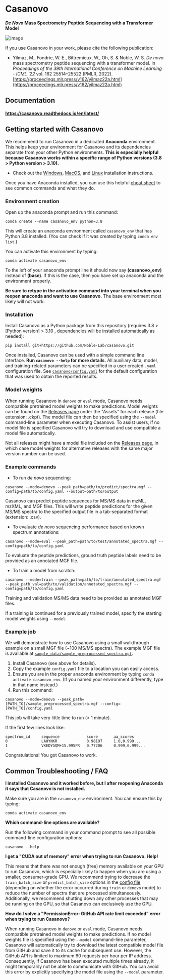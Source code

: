 # Casanovo

**_De Novo_ Mass Spectrometry Peptide Sequencing with a Transformer Model**

![image](https://user-images.githubusercontent.com/32707537/152622912-ca87da20-a64c-4e3f-9ca1-721c6b0d9c64.png)

If you use Casanovo in your work, please cite the following publication:

- Yilmaz, M., Fondrie, W. E., Bittremieux, W., Oh, S. & Noble, W. S. *De novo* mass spectrometry peptide sequencing with a transformer model. in *Proceedings of the 39th International Conference on Machine Learning - ICML '22* vol. 162 25514–25522 (PMLR, 2022). [https://proceedings.mlr.press/v162/yilmaz22a.html](https://proceedings.mlr.press/v162/yilmaz22a.html)

## Documentation

#### https://casanovo.readthedocs.io/en/latest/

## Getting started with Casanovo

We recommend to run Casanovo in a dedicated **Anaconda** environment.
This helps keep your environment for Casanovo and its dependencies separate from your other Python environments.
**This is especially helpful because Casanovo works within a specific range of Python versions (3.8 > Python version > 3.10).**

- Check out the [Windows](https://docs.anaconda.com/anaconda/install/windows/#), [MacOS](https://docs.anaconda.com/anaconda/install/mac-os/), and [Linux](https://docs.anaconda.com/anaconda/install/linux/) installation instructions.

Once you have Anaconda installed, you can use this helpful [cheat sheet](https://docs.conda.io/projects/conda/en/4.6.0/_downloads/52a95608c49671267e40c689e0bc00ca/conda-cheatsheet.pdf) to see common commands and what they do.

### Environment creation

Open up the anaconda prompt and run this command:

```
conda create --name casanovo_env python=3.8
```

This will create an anaconda environment called `casanovo_env` that has Python 3.8 installed.
(You can check if it was created by typing `conda env list`.)

You can activate this environment by typing:

```
conda activate casanovo_env
```

To the left of your anaconda prompt line it should now say **(casanovo_env)** instead of **(base)**.
If this is the case, then you have set up anaconda and the environment properly.

**Be sure to retype in the activation command into your terminal when you reopen anaconda and want to use Casanovo.**
The base environment most likely will not work.

### Installation

Install Casanovo as a Python package from this repository (requires 3.8 > [Python version] > 3.10 , dependencies will be installed automatically as needed):

```
pip install git+https://github.com/Noble-Lab/casanovo.git
```

Once installed, Casanovo can be used with a simple command line interface.
**Run `casanovo --help` for more details.**
All auxiliary data, model, and training-related parameters can be specified in a user created `.yaml` configuration file.
See [`casanovo/config.yaml`](https://github.com/Noble-Lab/casanovo/blob/main/casanovo/config.yaml) for the default configuration that was used to obtain the reported results.


### Model weights

When running Casanovo in `denovo` or `eval` mode, Casanovo needs compatible pretrained model weights to make predictions.
Model weights can be found on the [Releases page](https://github.com/Noble-Lab/casanovo/releases) under the "Assets" for each release (file extension: .ckpt).
The model file can then be specified using the `--model` command-line parameter when executing Casanovo.
To assist users, if no model file is specified Casanovo will try to download and use compatible a model file automatically.

Not all releases might have a model file included on the [Releases page](https://github.com/Noble-Lab/casanovo/releases), in which case model weights for alternative releases with the same major version number can be used.

### Example commands

- To run _de novo_ sequencing:

```
casanovo --mode=denovo --peak_path=path/to/predict/spectra.mgf --config=path/to/config.yaml --output=path/to/output
```

Casanovo can predict peptide sequences for MS/MS data in mzML, mzXML, and MGF files.
This will write peptide predictions for the given MS/MS spectra to the specified output file in a tab-separated format (extension: .csv).

- To evaluate _de novo_ sequencing performance based on known spectrum annotations:

```
casanovo --mode=eval --peak_path=path/to/test/annotated_spectra.mgf --config=path/to/config.yaml
```

To evaluate the peptide predictions, ground truth peptide labels need to be provided as an annotated MGF file.

- To train a model from scratch:

```
casanovo --mode=train --peak_path=path/to/train/annotated_spectra.mgf --peak_path_val=path/to/validation/annotated_spectra.mgf --config=path/to/config.yaml
```

Training and validation MS/MS data need to be provided as annotated MGF files.

If a training is continued for a previously trained model, specify the starting model weights using `--model`.

### Example job

We will demonstrate how to use Casanovo using a small walkthrough example on a small MGF file (~100 MS/MS spectra).
The example MGF file is available at [`sample_data/sample_preprocessed_spectra.mgf`](https://github.com/Noble-Lab/casanovo/blob/main/sample_data/sample_preprocessed_spectra.mgf`).

1. Install Casanovo (see above for details).
2. Copy the example `config.yaml` file to a location you can easily access. 
3. Ensure you are in the proper anaconda environment by typing `conda activate casanovo_env`. (If you named your environment differently, type in that name instead.)
4. Run this command:
```
casanovo --mode=denovo --peak_path=[PATH_TO]/sample_preprocessed_spectra.mgf --config=[PATH_TO]/config.yaml
```

This job will take very little time to run (< 1 minute).

If the first few lines look like:

```
spectrum_id     sequence            score       aa_scores
0               LAHYNKR             0.98197     1.0,0.999...
1               VKEDYGQM+15.995PR   0.77206     0.999,0.999...
```

Congratulations! You got Casanovo to work.

## Common Troubleshooting / FAQ

**I installed Casanovo and it worked before, but I after reopening Anaconda it says that Casanovo is not installed.**

Make sure you are in the `casanovo_env` environment. You can ensure this by typing:

```
conda activate casanovo_env
```

**Which command-line options are available?**

Run the following command in your command prompt to see all possible command-line configuration options:
```
casanovo --help
```

**I get a "CUDA out of memory" error when trying to run Casanovo. Help!**

This means that there was not enough (free) memory available on your GPU to run Casanovo, which is especially likely to happen when you are using a smaller, consumer-grade GPU.
We recommend trying to decrease the `train_batch_size` or `predict_batch_size` options in the [config file](https://github.com/Noble-Lab/casanovo/blob/main/casanovo/config.yaml) (depending on whether the error occurred during `train` or `denovo` mode) to reduce the number of spectra that are processed simultaneously.
Additionally, we recommend shutting down any other processes that may be running on the GPU, so that Casanovo can exclusively use the GPU.

**How do I solve a "PermissionError: GitHub API rate limit exceeded" error when trying to run Casanovo?**

When running Casanovo in `denovo` or `eval` mode, Casanovo needs compatible pretrained model weights to make predictions.
If no model weights file is specified using the `--model` command-line parameter, Casanovo will automatically try to download the latest compatible model file from GitHub and save it to its cache for subsequent use.
However, the GitHub API is limited to maximum 60 requests per hour per IP address.
Consequently, if Casanovo has been executed multiple times already, it might temporarily not be able to communicate with GitHub.
You can avoid this error by explicitly specifying the model file using the `--model` parameter.

